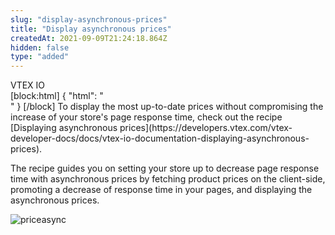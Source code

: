 ```yaml
---
slug: "display-asynchronous-prices"
title: "Display asynchronous prices"
createdAt: 2021-09-09T21:24:18.864Z
hidden: false
type: "added"
---
```


<div class="badge" id="vtex-io">VTEX IO</div>
[block:html]
{
  "html": "<br>"
}
[/block]
To display the most up-to-date prices without compromising the increase of your store's page response time, check out the recipe [Displaying asynchronous prices](https://developers.vtex.com/vtex-developer-docs/docs/vtex-io-documentation-displaying-asynchronous-prices).

The recipe guides you on setting your store up to decrease page response time with asynchronous prices by fetching product prices on the client-side, promoting a decrease of response time in your pages, and displaying the asynchronous prices.

![priceasync](https://user-images.githubusercontent.com/40380674/96735041-85265680-1391-11eb-80e9-2eb35607fd72.gif)